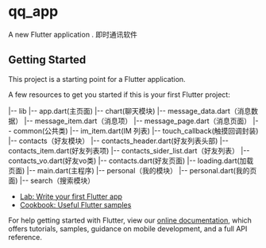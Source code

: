 # qq_app

A new Flutter application .
即时通讯软件



## Getting Started

This project is a starting point for a Flutter application.

A few resources to get you started if this is your first Flutter project:


|-- lib
    |-- app.dart(主页面)
    |-- chart(聊天模块)
       |-- message_data.dart（消息数据）
       |-- message_item.dart（消息项）
       |-- message_page.dart（消息页面）
    |-- common(公共类)
       |-- im_item.dart(IM 列表)
       |-- touch_callback(触摸回调封装)
    |-- contacts（好友模块）
       |-- contacts_header.dart(好友列表头部)
       |-- contacts_item.dart(好友列表项)
       |-- contacts_sider_list.dart（好友列表）
       |-- contacts_vo.dart(好友vo类)
       |-- contacts.dart(好友页面)
    |-- loading.dart(加载页面)
    |-- main.dart(主程序)
    |-- personal（我的模块）
        |-- personal.dart(我的页面)
    |-- search（搜索模块）


- [Lab: Write your first Flutter app](https://flutter.io/docs/get-started/codelab)
- [Cookbook: Useful Flutter samples](https://flutter.io/docs/cookbook)

For help getting started with Flutter, view our 
[online documentation](https://flutter.io/docs), which offers tutorials, 
samples, guidance on mobile development, and a full API reference.

